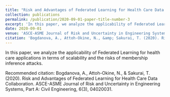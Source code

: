 ```yaml
---
title: "Risk and Advantages of Federated Learning for Health Care Data Collaboration"
collection: publications
permalink: /publication/2020-09-01-paper-title-number-3
excerpt: 'In this paper, we analyze the applicability of Federated Learning for health care applications in terms of scalability and the risks of membership inference attacks.'
date: 2020-09-01
venue: 'ASCE-ASME Journal of Risk and Uncertainty in Engineering Systems, Part A: Civil Engineering. 6(3).'
citation: 'Bogdanova, A., Attoh-Okine, N., &amp; Sakurai, T. (2020). Risk and Advantages of Federated Learning for Health Care Data Collaboration. ASCE-ASME Journal of Risk and Uncertainty in Engineering Systems, Part A: Civil Engineering, 6(3), 04020031.'
---
```

In this paper, we analyze the applicability of Federated Learning for health care applications in terms of scalability and the risks of membership inference attacks.

Recommended citation: Bogdanova, A., Attoh-Okine, N., & Sakurai, T. (2020). Risk and Advantages of Federated Learning for Health Care Data Collaboration. ASCE-ASME Journal of Risk and Uncertainty in Engineering Systems, Part A: Civil Engineering, 6(3), 04020031.
